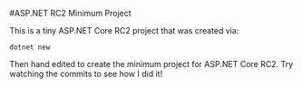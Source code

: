 #ASP.NET RC2 Minimum Project

This is a tiny ASP.NET Core RC2 project that was created via:

```
dotnet new
```

Then hand edited to create the minimum project for ASP.NET Core RC2. Try watching the commits to see how I did it!
